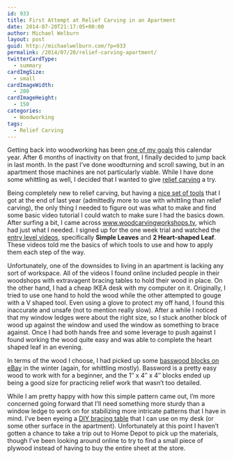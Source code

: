```yaml
---
id: 933
title: First Attempt at Relief Carving in an Apartment
date: 2014-07-20T21:17:05+00:00
author: Michael Welburn
layout: post
guid: http://michaelwelburn.com/?p=933
permalink: /2014/07/20/relief-carving-apartment/
twitterCardType:
  - summary
cardImgSize:
  - small
cardImageWidth:
  - 280
cardImageHeight:
  - 150
categories:
  - Woodworking
tags:
  - Relief Carving
---
```

Getting back into woodworking has been <a title="New Year’s Resolutions for 2014" href="http://michaelwelburn.com/2014/01/01/new-years-resolutions-for-2014/" target="_blank">one of my goals</a> this calendar year. After 6 months of inactivity on that front, I finally decided to jump back in last month. In the past I&#8217;ve done woodturning and scroll sawing, but in an apartment those machines are not particularly viable. While I have done some whittling as well, I decided that I wanted to give <a title="Relief Carving" href="http://en.wikipedia.org/wiki/Relief_carving" target="_blank">relief carving</a> a try.

<!--more-->

Being completely new to relief carving, but having a <a title="Flexcut Deluxe Starter Kit" href="http://www.flexcut.com/sk108-21-pc-deluxe-starter-set/" target="_blank">nice set of tools</a> that I got at the end of last year (admittedly more to use with whittling than relief carving), the only thing I needed to figure out was what to make and find some basic video tutorial I could watch to make sure I had the basics down. After surfing a bit, I came across <a title="www.woodcarvingworkshops.tv" href="www.woodcarvingworkshops.tv" target="_blank">www.woodcarvingworkshops.tv</a>, which had just what I needed. I signed up for the one week trial and watched the <a title="3 Simple Leaves" href="http://www.woodcarvingworkshops.tv/videos/relief-projects/3-simple-leaves-x4" target="_blank">entry level videos</a>, specifically **Simple Leaves** and **2 Heart-shaped Leaf**. These videos told me the basics of which tools to use and how to apply them each step of the way.

Unfortunately, one of the downsides to living in an apartment is lacking any sort of workspace. All of the videos I found online included people in their woodshops with extravagent bracing tables to hold their wood in place. On the other hand, I had a cheap IKEA desk with my computer on it. Originally, I tried to use one hand to hold the wood while the other attempted to gouge with a V shaped tool. Even using a glove to protect my off hand, I found this inaccurate and unsafe (not to mention really slow). After a while I noticed that my window ledges were about the right size, so I stuck another block of wood up against the window and used the window as something to brace against. Once I had both hands free and some leverage to push against I found working the wood quite easy and was able to complete the heart shaped leaf in an evening.

In terms of the wood I choose, I had picked up some <a title="eBay: Basswood" href="http://www.ebay.com/sch/quality_lumber/m.html?_nkw=&_armrs=1&_from=&_ipg=25&_trksid=p3984.m1439.l2654" target="_blank">basswood blocks on eBay</a> in the winter (again, for whittling mostly). Bassword is a pretty easy wood to work with for a beginner, and the 1&#8243; x 4&#8243; x 4&#8243; blocks ended up being a good size for practicing relief work that wasn&#8217;t too detailed.



While I am pretty happy with how this simple pattern came out, I&#8217;m more concerned going forward that I&#8217;ll need something more sturdy than a window ledge to work on for stabilizing more intricate patterns that I have in mind. I&#8217;ve been eyeing a <a title="Bracing Table" href="http://www.lsirish.com/tutorials/woodcarving-tutorials/woodcarving-fundamentals-techniques/tools-and-tool-kits/bracing-table-for-relief-carving/" target="_blank">DIY bracing table</a> that I can use on my desk (or some other surface in the apartment). Unfortunately at this point I haven&#8217;t gotten a chance to take a trip out to Home Depot to pick up the materials, though I&#8217;ve been looking around online to try to find a small piece of plywood instead of having to buy the entire sheet at the store.